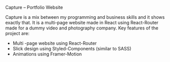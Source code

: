 Capture – Portfolio Website

Capture is a mix between my programming and business skills and it shows exactly that. It is a multi-page website made in React using React-Router made for a dummy video and photography company.
Key features of the project are:
-	Multi -page website using React-Router
-	Slick design using Styled-Components (similar to SASS)
-	Animations using Framer-Motion

